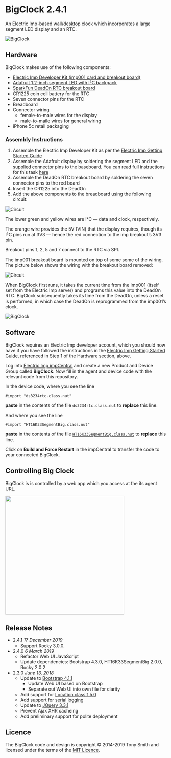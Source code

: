 # BigClock 2.4.1 #

An Electric Imp-based wall/desktop clock which incorporates a large segment LED display and an RTC.

![BigClock](images/bigclock-02.jpg)

## Hardware ##

BigClock makes use of the following components:

- [Electric Imp Developer Kit (imp001 card and breakout board)](https://developer.electricimp.com/gettingstarted/devkits)
- [Adafruit 1.2-inch segment LED with I&sup2;C backpack](https://www.adafruit.com/products/1270)
- [SparkFun DeadOn RTC breakout board](https://www.sparkfun.com/products/10160)
- CR1225 coin cell battery for the RTC
- Seven connector pins for the RTC
- Breadboard
- Connector wiring
    - female-to-male wires for the display
    - male-to-maile wires for general wiring
- iPhone 5c retail packaging

### Assembly Instructions ###

1. Assemble the Electric Imp Developer Kit as per the [Electric Imp Getting Started Guide](https://developer.electricimp.com/docs/gettingstarted/developer/account)
1. Assemble the Adafruit display by soldering the segment LED and the supplied connector pins to the baseboard. You can read full instructions for this task [here](https://learn.adafruit.com/adafruit-led-backpack/1-2-inch-7-segment-backpack)
1. Assemble the DeadOn RTC breakout board by soldering the seven connector pins to the red board
1. Insert the CR1225 into the DeadOn
1. Add the above components to the breadboard using the following circuit:

![Circuit](images/c1.png)

The lower green and yellow wires are I&sup2;C &mdash; data and clock, respectively.

The orange wire provides the 5V (VIN) that the display requires, though its I&sup2;C pins run at 3V3 &mdash; hence the red connection to the imp breakout’s 3V3 pin.

Breakout pins 1, 2, 5 and 7 connect to the RTC via SPI.

The imp001 breakout board is mounted on top of some some of the wiring. The picture below shows the wiring with the breakout board removed:

![Circuit](images/c2.png)

When BigClock first runs, it takes the current time from the imp001 (itself set from the Electric Imp server) and programs this value into the DeadOn RTC. BigClock subsequently takes its time from the DeadOn, unless a reset is performed, in which case the DeadOn is reprogrammed from the imp001’s clock.

![BigClock](images/bigclock-01.jpg)

## Software ##

BigClock requires an Electric Imp developer account, which you should now have if you have followed the instructions in the [Electric Imp Getting Started Guide](https://developer.electricimp.com/gettingstarted/developer/account), referenced in Step 1 of the Hardware section, above.

Log into [Electric Imp impCentral](https://impcentral.electricimp.com/login/) and create a new Product and Device Group called **BigClock**. Now fill in the agent and device code with the relevant code from this repository.

In the device code, where you see the line

```
#import "ds3234rtc.class.nut"
```

**paste** in the contents of the file `ds3234rtc.class.nut` to **replace** this line.

And where you see the line

```
#import "HT16K33SegmentBig.class.nut"
```

**paste** in the contents of the file [`HT16K33SegmentBig.class.nut`](https://github.com/smittytone/HT16K33SegmentBig/blob/master/ht16k33segmentbig.class.nut) to **replace** this line.

Click on **Build and Force Restart** in the impCentral to transfer the code to your connected BigClock.

## Controlling Big Clock ##

BigClock is is controlled by a web app which you access at the its agent URL.

<p><img src="images/grab-01.png" width="372" /></p>

## Release Notes ##

- 2.4.1 *17 December 2019*
    - Support Rocky 3.0.0.
- 2.4.0 *6 March 2019*
    - Refactor Web UI JavaScript
    - Update dependencies: Bootstrap 4.3.0, HT16K33SegmentBig 2.0.0, Rocky 2.0.2
- 2.3.0 *June 13, 2018*
    - Update to [Bootstrap 4.1.1](https://getbootstrap.com/)
        - Update Web UI based on Bootstrap
        - Separate out Web UI into own file for clarity
    - Add support for [Location class 1.5.0](https://github.com/smittytone/Location)
    - Add support for [serial logging](https://github.com/smittytone/generic/blob/master/seriallog.nut)
    - Update to [JQuery 3.3.1](https://jquery.com)
    - Prevent Ajax XHR cacheing
    - Add preliminary support for polite deployment

## Licence ##

The BigClock code and design is copyright &copy; 2014-2019 Tony Smith and licensed under the terms of the [MIT Licence](LICENSE).
